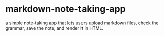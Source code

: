 # markdown-note-taking-app
a simple note-taking app that lets users upload markdown files, check the grammar, save the note, and render it in HTML. 

